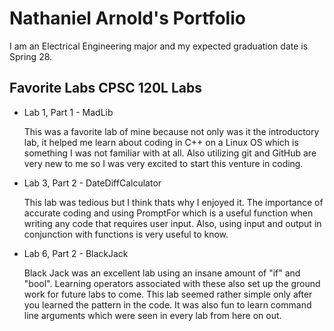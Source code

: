 
# Nathaniel Arnold's Portfolio

I am an Electrical Engineering major and my expected graduation date is Spring 28.

## Favorite Labs CPSC 120L Labs

* Lab 1, Part 1 - MadLib

  This was a favorite lab of mine because not only was it the introductory lab, it helped me learn about coding in C++ on a Linux OS which is something I was not familiar with at all. Also utilizing git and GitHub are very new to me so I was very excited to start this venture in coding.

* Lab 3, Part 2 - DateDiffCalculator

  This lab was tedious but I think thats why I enjoyed it. The importance of accurate coding and using PromptFor which is a useful function when writing any code that requires user input. Also, using input and output in conjunction with functions is very useful to know.

* Lab 6, Part 2 - BlackJack

  Black Jack was an excellent lab using an insane amount of "if" and "bool". Learning operators associated with these also set up the ground work for future labs to come. This lab seemed rather simple only after you learned the pattern in the code. It was also fun to learn command line arguments which were seen in every lab from here on out.
